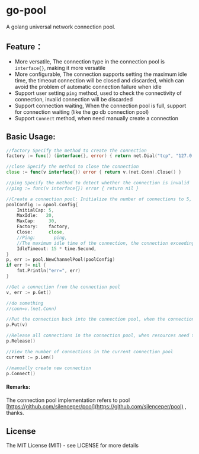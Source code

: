 # go-pool
A golang universal network connection pool.

## Feature：

- More versatile, The connection type in the connection pool is `interface{}`, making it more versatile
- More configurable, The connection supports setting the maximum idle time, the timeout connection will be closed and discarded, which can avoid the problem of automatic connection failure when idle
- Support user setting `ping` method, used to check the connectivity of connection, invalid connection will be discarded
- Support connection waiting, When the connection pool is full, support for connection waiting (like the go db connection pool)
- Support `Connect` method, when need manually create a connection 

## Basic Usage:

```go
//factory Specify the method to create the connection
factory := func() (interface{}, error) { return net.Dial("tcp", "127.0.0.1:4000") }

//close Specify the method to close the connection
close := func(v interface{}) error { return v.(net.Conn).Close() }

//ping Specify the method to detect whether the connection is invalid
//ping := func(v interface{}) error { return nil }

//Create a connection pool: Initialize the number of connections to 5, the maximum idle connection is 20, and the maximum concurrent connection is 30
poolConfig := &pool.Config{
	InitialCap: 5,
	MaxIdle:   20,
	MaxCap:     30,
	Factory:    factory,
	Close:      close,
	//Ping:       ping,
	//The maximum idle time of the connection, the connection exceeding this time will be closed, which can avoid the problem of automatic failure when connecting to EOF when idle
	IdleTimeout: 15 * time.Second,
}
p, err := pool.NewChannelPool(poolConfig)
if err != nil {
	fmt.Println("err=", err)
}

//Get a connection from the connection pool
v, err := p.Get()

//do something
//conn=v.(net.Conn)

//Put the connection back into the connection pool, when the connection is no longer in use
p.Put(v)

//Release all connections in the connection pool, when resources need to be destroyed
p.Release()

//View the number of connections in the current connection pool
current := p.Len()

//manually create new connection
p.Connect()


```

#### Remarks:
The connection pool implementation refers to pool [https://github.com/silenceper/pool](https://github.com/silenceper/pool) , thanks.


## License

The MIT License (MIT) - see LICENSE for more details

